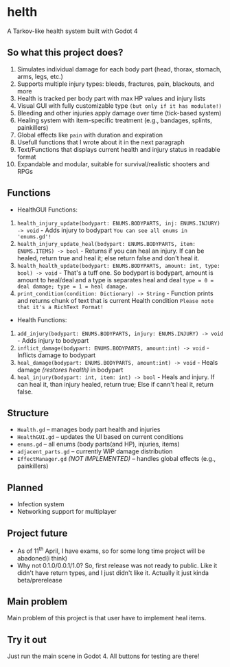 # helth
A Tarkov-like health system built with Godot 4

## So what this project does?
1. Simulates individual damage for each body part (head, thorax, stomach, arms, legs, etc.)
2. Supports multiple injury types: bleeds, fractures, pain, blackouts, and more
3. Health is tracked per body part with max HP values and injury lists
4. Visual GUI with fully customizable type `(but only if it has modulate!)`
5. Bleeding and other injuries apply damage over time (tick-based system)
6. Healing system with item-specific treatment (e.g., bandages, splints, painkillers)
7. Global effects like `pain` with duration and expiration
8. Usefull functions that I wrote about it in the next paragraph
9. Text/Functions that displays current health and injury status in readable format
10. Expandable and modular, suitable for survival/realistic shooters and RPGs

## Functions
- HealthGUI Functions:
1. `health_injury_update(bodypart: ENUMS.BODYPARTS, inj: ENUMS.INJURY) -> void` - Adds injury to bodypart `You can see all enums in 'enums.gd'!`
2. `health_injury_update_heal(bodypart: ENUMS.BODYPARTS, item: ENUMS.ITEMS) -> bool` - Returns if you can heal an injury. If can be healed, return true and heal it; else return false and don't heal it.
3. `health_health_update(bodypart: ENUMS.BODYPARTS, amount: int, type: bool) -> void` - That's a tuff one. So bodypart is bodypart, amount is amount to heal/deal and a type is separates heal and deal `type = 0 = deal damage; type = 1 = heal damage.`
4. `print_condition(condition: Dictionary) -> String` - Function prints and returns chunk of text that is current Health condition `Please note that it's a RichText Format!`
- Health Functions:
1. `add_injury(bodypart: ENUMS.BODYPARTS, injury: ENUMS.INJURY) -> void` - Adds injury to bodypart
2. `inflict_damage(bodypart: ENUMS.BODYPARTS, amount:int) -> void` - Inflicts damage to bodypart
3. `heal_damage(bodypart: ENUMS.BODYPARTS, amount:int) -> void` - Heals damage *(restores health)* in bodypart
4. `heal_injury(bodypart: int, item: int) -> bool` - Heals and injury. If can heal it, than injury healed, return true; Else if cann't heal it, return false.
## Structure

- `Health.gd` – manages body part health and injuries
- `HealthGUI.gd` – updates the UI based on current conditions
- `enums.gd` – all enums (body parts(and HP), injuries, items)
- `adjacent_parts.gd` – currently WIP damage distribution
- `EffectManager.gd` *(NOT IMPLEMENTED)* – handles global effects (e.g., painkillers)

## Planned

- Infection system
- Networking support for multiplayer

## Project future
- As of 11<sup>th</sup> April, I have exams, so for some long time project will be abadoned(i think)
- Why not 0.1.0/0.0.1/1.0? So, first release was not ready to public. Like it didn't have return types, and I just didn't like it. Actually it just kinda beta/prerelease

## Main problem

Main problem of this project is that user have to implement heal items.

## Try it out

Just run the main scene in Godot 4. All buttons for testing are there!
